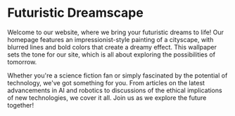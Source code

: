 <!--font:Poppins-->

# Futuristic Dreamscape

Welcome to our website, where we bring your futuristic dreams to life! Our homepage features an impressionist-style painting of a cityscape, with blurred lines and bold colors that create a dreamy effect. This wallpaper sets the tone for our site, which is all about exploring the possibilities of tomorrow.

Whether you're a science fiction fan or simply fascinated by the potential of technology, we've got something for you. From articles on the latest advancements in AI and robotics to discussions of the ethical implications of new technologies, we cover it all. Join us as we explore the future together!

<!--

Write me markdown content of website with wallpaper:

"An impressionist-style painting of a futuristic cityscape, with blurred lines and bold colors creating a dreamy effect."

The header of the page should not be copy of the text but rather a real content of the website which is using this wallpaper.


---


# Futuristic Dreamscape

Welcome to our website, where we bring your futuristic dreams to life! Our homepage features an impressionist-style painting of a cityscape, with blurred lines and bold colors that create a dreamy effect. This wallpaper sets the tone for our site, which is all about exploring the possibilities of tomorrow.

Whether you're a science fiction fan or simply fascinated by the potential of technology, we've got something for you. From articles on the latest advancements in AI and robotics to discussions of the ethical implications of new technologies, we cover it all. Join us as we explore the future together!


---


Write me a Google font which is best fitting for the website.

Pick from the list:
- Lobster
- Open Sans
- Dancing Script
- Playfair Display
- Raleway
- Alegreya
- Roboto
- Poppins
- Inter
- Great Vibes
- Exo 2
- IBM Plex Sans
- Montserrat
- Barlow Condensed
- Lato
- Futura
- Orbitron


Write just the font name nothing else.


---


Poppins

-->
